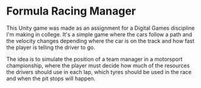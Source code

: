 # Formula Racing Manager

This Unity game was made as an assignment for a Digital Games discipline I'm making in college. It's a
simple game where the cars follow a path and the velocity changes depending where the car is on the track
and how fast the player is telling the driver to go.

The idea is to simulate the position of a team manager in a motorsport championship, where the player must
decide how much of the resources the drivers should use in each lap, which tyres should be used in the race
and when the pit stops will happen.
